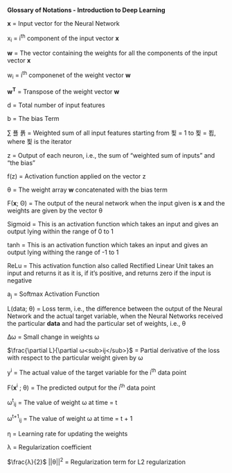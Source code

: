 ﻿**Glossary of Notations - Introduction to Deep Learning**

**x** = Input vector for the Neural Network

x<sub>i</sub> = i<sup>th</sup> component of the input vector **x**

**w** = The vector containing the weights for all the components of the input vector **x**

w<sub>i</sub> = i<sup>th</sup> componenet of the weight vector **w**

**w<sup>T</sup>** = Transpose of the weight vector **w**

d = Total number of input features

b = The bias Term

∑ 푤 푥 = Weighted sum of all input features starting from 푗 = 1 to 푗 = 푑, where 푗 is the iterator

z = Output of each neuron, i.e., the sum of “weighted sum of inputs” and “the bias”

f(z) = Activation function applied on the vector z

θ = The weight array **w** concatenated with the bias term

F(**x**; Θ) = The output of the neural network when the input given is **x** and the weights are given by the vector θ

Sigmoid = This is an activation function which takes an input and gives an output lying within the range of 0 to 1

tanh = This is an activation function which takes an input and gives an output lying withing the range of -1 to 1

ReLu = This activation function also called Rectified Linear Unit takes an input and returns it as it is, if it’s positive, and returns zero if the input is negative

a<sub>j</sub> = Softmax Activation Function

L(data; θ) = Loss term, i.e., the difference between the output of the Neural Network and the actual target variable, when the Neural Networks received the particular **data** and had the particular set of weights, i.e., θ

∆ω = Small change in weights ω

$\frac{\partial L}{\partial ω<sub>ij</sub>}$ = Partial derivative of the loss with respect to the particular weight given by ω

y<sup>i</sup> = The actual value of the target variable for the i<sup>th</sup> data point

F(**x**<sup>i</sup> ; θ) = The predicted output for the i<sup>tℎ</sup> data point

ω<sup>t</sup><sub>ij</sub> = The value of weight ω at time = t

ω<sup>t+1</sup><sub>ij</sub> = The value of weight ω at time = t + 1

η = Learning rate for updating the weights

λ = Regularization coefficient

$\frac{λ}{2}$ ||θ||<sup>2</sup> = Regularization term for L2 regularization
